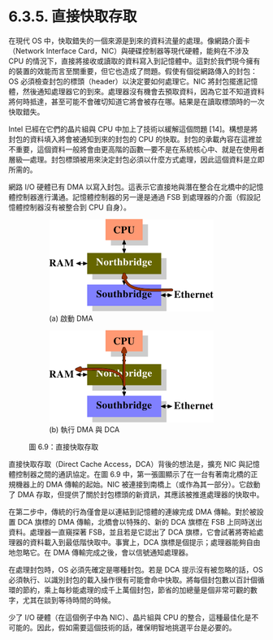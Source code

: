 # 6.3.5. 直接快取存取

在現代 OS 中，快取錯失的一個來源是到來的資料流量的處理。像網路介面卡（Network Interface Card，NIC）與硬碟控制器等現代硬體，能夠在不涉及 CPU 的情況下，直接將接收或讀取的資料寫入到記憶體中。這對於我們現今擁有的裝置的效能而言至關重要，但它也造成了問題。假使有個從網路傳入的封包：OS 必須檢查封包的標頭（header）以決定要如何處理它。NIC 將封包擺進記憶體，然後通知處理器它的到來。處理器沒有機會去預取資料，因為它並不知道資料將何時抵達，甚至可能不會確切知道它將會被存在哪。結果是在讀取標頭時的一次快取錯失。

Intel 已經在它們的晶片組與 CPU 中加上了技術以緩解這個問題 [14]。構想是將封包的資料填入將會被通知到來的封包的 CPU 的快取。封包的承載內容在這裡並不重要，這個資料一般將會由更高階的函數––要不是在系統核心中、就是在使用者層級––處理。封包標頭被用來決定封包必須以什麼方式處理，因此這個資料是立即所需的。

網路 I/O 硬體已有 DMA 以寫入封包。這表示它直接地與潛在整合在北橋中的記憶體控制器進行溝通。記憶體控制器的另一邊是通過 FSB 到處理器的介面（假設記憶體控制器沒有被整合到 CPU 自身）。

<figure>
  <figure class="sub-figure">
    <img src="../../assets/figure-6.9a.png" alt="(a) 啟動 DMA">
    <figcaption>(a) 啟動 DMA</figcaption>
  </figure>
  <figure class="sub-figure">
    <img src="../../assets/figure-6.9b.png" alt="(b) 執行 DMA 與 DCA">
    <figcaption>(b) 執行 DMA 與 DCA</figcaption>
  </figure>
  <figcaption>圖 6.9：直接快取存取</figcaption>
</figure>

直接快取存取（Direct Cache Access，DCA）背後的想法是，擴充 NIC 與記憶體控制器之間的通訊協定。在圖 6.9 中，第一張圖顯示了在一台有著南北橋的正規機器上的 DMA 傳輸的起始。NIC 被連接到南橋上（或作為其一部分）。它啟動了 DMA 存取，但提供了關於封包標頭的新資訊，其應該被推進處理器的快取中。

在第二步中，傳統的行為僅會是以連結到記憶體的連線完成 DMA 傳輸。對於被設置 DCA 旗標的 DMA 傳輸，北橋會以特殊的、新的 DCA 旗標在 FSB 上同時送出資料。處理器一直窺探著 FSB，並且若是它認出了 DCA 旗標，它會試著將寄給處理器的資料載入到最低階快取中。事實上，DCA 旗標是個提示；處理器能夠自由地忽略它。在 DMA 傳輸完成之後，會以信號通知處理器。

在處理封包時，OS 必須先確定是哪種封包。若是 DCA 提示沒有被忽略的話，OS 必須執行、以識別封包的載入操作很有可能會命中快取。將每個封包數以百計個循環的節約，乘上每秒能處理的成千上萬個封包，節省的加總量是個非常可觀的數字，尤其在談到等待時間的時候。

少了 I/O 硬體（在這個例子中為 NIC）、晶片組與 CPU 的整合，這種最佳化是不可能的。因此，假如需要這個技術的話，確保明智地挑選平台是必要的。

